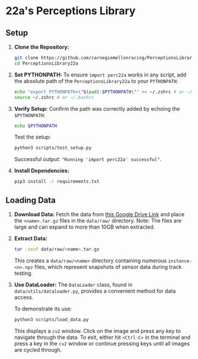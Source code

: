 # 22a's Perceptions Library

## Setup

1. **Clone the Repository:**
   ```bash
   git clone https://github.com/carnegiemellonracing/PerceptionsLibrary22a
   cd PerceptionsLibrary22a
   ```

2. **Set PYTHONPATH:**
   To ensure `import perc22a` works in any script, add the absolute path of the `PerceptionsLibrary22a` to your `PYTHONPATH`:
   ```bash
   echo "export PYTHONPATH=\"$(pwd):$PYTHONPATH\"" >> ~/.zshrc # or ~/.bashrc
   source ~/.zshrc # or ~/.bashrc
   ```

3. **Verify Setup:**
   Confirm the path was correctly added by echoing the `$PYTHONPATH`:
   ```bash
   echo $PYTHONPATH
   ```
   Test the setup:
   ```bash
   python3 scripts/test_setup.py
   ```
   Successful output: `"Running 'import perc22a' successful"`.

4. **Install Dependencies:**
   ```bash
   pip3 install -r requirements.txt
   ```

## Loading Data

1. **Download Data:** 
   Fetch the data from [this Google Drive Link](https://drive.google.com/drive/folders/12l2DpvS4oEfl7_Noc7oUX4AcIDCfB8Zc?usp=drive_link) and place the `<name>.tar.gz` files in the `data/raw/` directory. Note: The files are large and can expand to more than 10GB when extracted.

2. **Extract Data:**
   ```bash
   tar -zxvf data/raw/<name>.tar.gz
   ```
   This creates a `data/raw/<name>` directory containing numerous `instance-<n>.npz` files, which represent snapshots of sensor data during track testing.

3. **Use DataLoader:**
   The `DataLoader` class, found in `data/utils/dataloader.py`, provides a convenient method for data access.
   
   To demonstrate its use:
   ```bash
   python3 scripts/load_data.py
   ```
   This displays a `cv2` window. Click on the image and press any key to navigate through the data. To exit, either hit `<Ctrl-C>` in the terminal and press a key in the `cv2` window or continue pressing keys until all images are cycled through.